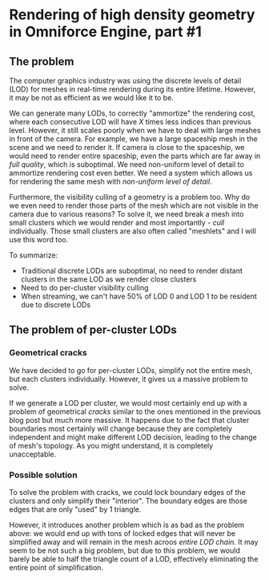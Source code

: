 # Rendering of high density geometry in Omniforce Engine, part #1
## The problem
The computer graphics industry was using the discrete levels of detail (LOD) for meshes in real-time rendering during its entire lifetime. However, it may be not as efficient as we would like it to be.

We can generate many LODs, to correctly "ammortize" the rendering cost, where each consecutive LOD will have *X* times less indices than previous level. However, it still scales poorly when we have to deal with large meshes in front of the camera. For example, we have a large spaceship mesh in the scene and we need to render it. If camera is close to the spaceship, we would need to render entire spaceship, even the parts which are far away in *full quality*, which is suboptimal. We need non-uniform level of detail to ammortize rendering cost even better. We need a system which allows us for rendering the same mesh with *non-uniform level of detail*.

Furthermore, the visibility culling of a geometry is a problem too. Why do we even need to render those parts of the mesh which are not visible in the camera due to various reasons? To solve it, we need break a mesh into small clusters which we would render and most importantly - *cull* individually. Those small clusters are also often called "meshlets" and I will use this word too.

To summarize:
- Traditional discrete LODs are suboptimal, no need to render distant clusters in the same LOD as we render close clusters
- Need to do per-cluster visibility culling
- When streaming, we can't have 50% of LOD 0 and LOD 1 to be resident due to discrete LODs

## The problem of per-cluster LODs
### Geometrical cracks
We have decided to go for per-cluster LODs, simplify not the entire mesh, but each clusters individually. However, it gives us a massive problem to solve.

If we generate a LOD per cluster, we would most certainly end up with a problem of geometrical *cracks* similar to the ones mentioned in the previous blog post but much more massive. It happens due to the fact that cluster boundaries most certainly will change because they are completely independent and might make different LOD decision, leading to the change of mesh's topology. As you might understand, it is completely unacceptable.

### Possible solution
To solve the problem with cracks, we could lock boundary edges of the clusters and only simplify their "interior". The boundary edges are those edges that are only "used" by 1 triangle.

However, it introduces another problem which is as bad as the problem above: we would end up with tons of locked edges that will never be simplified away and will remain in the mesh acroos *entire LOD chain*. It may seem to be not such a big problem, but due to this problem, we would barely be able to half the triangle count of a LOD, effectively eliminating the entire point of simplification.

